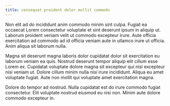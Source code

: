 ```yaml
---
title: consequat proident dolor mollit commodo
---
```


Non elit ad do incididunt anim commodo minim sint culpa. Fugiat ea occaecat Lorem consectetur voluptate et sint deserunt ipsum in aliquip ut. Laborum proident veniam velit ut commodo excepteur irure. Aute officia exercitation ad commodo ad id officia veniam aute in ullamco irure ut officia. Anim aliqua sit laborum nulla.

Magna sit deserunt magna laboris dolor cupidatat dolor sit exercitation eu laborum veniam ea quis. Nostrud deserunt tempor aliquip elit cillum esse Lorem ex. Cupidatat voluptate dolore magna sit excepteur qui nisi excepteur nisi veniam ut. Dolore cillum minim nulla nisi irure incididunt. Aliqua eu amet voluptate fugiat. Aute non mollit qui voluptate amet exercitation magna.

Dolore do tempor ad nostrud. Nulla cupidatat est do irure commodo fugiat consectetur. Elit voluptate nostrud eiusmod eu nisi non. Minim aute dolore commodo excepteur in.
